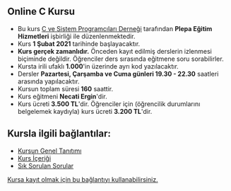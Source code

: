 ## Online C Kursu

+ Bu kurs [C ve Sistem Programcıları Derneği](http://www.csystem.org/) tarafından __Plepa Eğitim Hizmetleri__ işbirliği ile düzenlenmektedir.
+ Kurs __1 Şubat 2021__ tarihinde başlayacaktır.
+ __Kurs gerçek zamanlıdır.__ Önceden kayıt edilmiş derslerin izlenmesi biçiminde değildir. Öğrenciler ders sırasında eğitmene soru sorabilirler.
+ Kursta irili ufaklı __1.000__'in üzerinde ayrı kod yazılacaktır.
+ Dersler __Pazartesi, Çarşamba ve Cuma günleri 19.30 - 22.30__ saatleri arasında yapılacaktır.
+ Kursun toplam süresi __160__ saattir.
+ Kurs eğitmeni __Necati Ergin__'dir.
+ Kurs ücreti __3.500 TL__'dir. Öğrenciler için (öğrencilik durumlarını belgelemek kaydıyla) kurs ücreti __3.200 TL__'dir.

## Kursla ilgili bağlantılar:
+ [Kursun Genel Tanıtımı](https://github.com/CSD-1993/Online-C-Kursu/blob/master/kurs-tanıtımı.md)
+ [Kurs İçeriği](https://github.com/CSD-1993/Online-C-Kursu/blob/master/kurs-programı.md)
+ [Sık Sorulan Sorular](https://github.com/CSD-1993/Online-C-Kursu/blob/master/SSS.md)

[Kursa kayıt olmak için bu bağlantıyı kullanabilirsiniz.](https://us02web.zoom.us/meeting/register/tZ0tde2gqjojHtOC2KvFG7QCI6ZdsSO5Q-7O)


